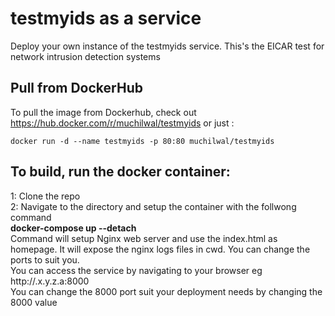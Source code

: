# testmyids as a service
Deploy your own instance of the testmyids service. This's the EICAR test for network intrusion detection systems

## Pull from DockerHub
To pull the image from Dockerhub, check out https://hub.docker.com/r/muchilwal/testmyids or just :<br>

```docker run -d --name testmyids -p 80:80 muchilwal/testmyids```<br>

## To build, run the docker container: 
1: Clone the repo <br>
2: Navigate to the directory and setup the container with the follwong command <br>
    <b>docker-compose up --detach</b><br>
Command will setup Nginx web server and use the index.html as homepage. It will expose the nginx logs files in cwd. You can change the ports to suit you.<br>
You can access the service by navigating to your browser eg http://.x.y.z.a:8000 <br>
You can change the 8000 port suit your deployment needs by changing the 8000 value
